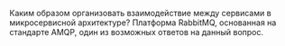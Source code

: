 Каким образом организовать взаимодействие между сервисами в микросервисной архитектуре? Платформа RabbitMQ, основанная на стандарте AMQP, один из возможных ответов на данный вопрос.